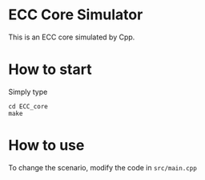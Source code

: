 # ECC Core Simulator

This is an ECC core simulated by Cpp.

# How to start

Simply type 
```
cd ECC_core
make
```

# How to use
To change the scenario, modify the code in `src/main.cpp`
